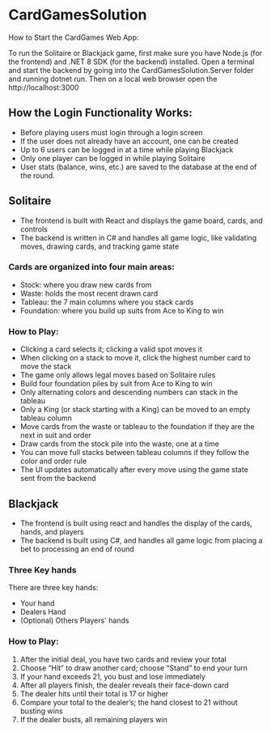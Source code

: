 # CardGamesSolution

How to Start the CardGames Web App:

To run the Solitaire or Blackjack game, first make sure you have Node.js (for the frontend) and .NET 8 SDK (for the backend) installed. Open a terminal and start the backend by going into the CardGamesSolution.Server folder and running dotnet run. Then on a local web browser open the http://localhost:3000

## How the Login Functionality Works:

- Before playing users must login through a login screen
- If the user does not already have an account, one can be created
- Up to 6 users can be logged in at a time while playing Blackjack
- Only one player can be logged in while playing Solitaire
- User stats (balance, wins, etc.) are saved to the database at the end of the round.

## Solitaire

- The frontend is built with React and displays the game board, cards, and controls
- The backend is written in C# and handles all game logic, like validating moves, drawing cards, and tracking game state

### Cards are organized into four main areas:

 - Stock: where you draw new cards from
 - Waste: holds the most recent drawn card
 - Tableau: the 7 main columns where you stack cards
 - Foundation: where you build up suits from Ace to King to win

### How to Play:

 - Clicking a card selects it; clicking a valid spot moves it
 - When clicking on a stack to move it, click the highest number card to move the stack
 - The game only allows legal moves based on Solitaire rules
 - Build four foundation piles by suit from Ace to King to win
 - Only alternating colors and descending numbers can stack in the tableau
 - Only a King (or stack starting with a King) can be moved to an empty tableau column
 - Move cards from the waste or tableau to the foundation if they are the next in suit and order
 - Draw cards from the stock pile into the waste, one at a time
 - You can move full stacks between tableau columns if they follow the color and order rule
 - The UI updates automatically after every move using the game state sent from the backend

## Blackjack

- The frontend is built using react and handles the display of the cards, hands, and players
- The backend is built using C#, and handles all game logic from placing a bet to processing an end of round

### Three Key hands

There are three key hands:

 - Your hand
 - Dealers Hand
 - (Optional) Others Players' hands

### How to Play:

1. After the initial deal, you have two cards and review your total  
2. Choose “Hit” to draw another card; choose “Stand” to end your turn  
3. If your hand exceeds 21, you bust and lose immediately  
4. After all players finish, the dealer reveals their face-down card  
5. The dealer hits until their total is 17 or higher  
6. Compare your total to the dealer’s; the hand closest to 21 without busting wins  
7. If the dealer busts, all remaining players win 
